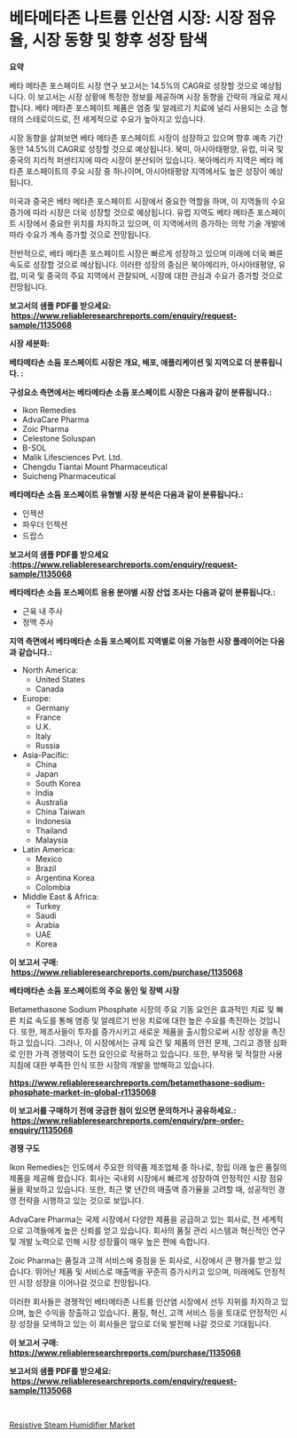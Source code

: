 <p><h1>베타메타존 나트륨 인산염 시장: 시장 점유율, 시장 동향 및 향후 성장 탐색</h1></p><p><strong>요약</strong></p>
<p><p>베타 메타존 포스페이트 시장 연구 보고서는 14.5%의 CAGR로 성장할 것으로 예상됩니다. 이 보고서는 시장 상황에 특정한 정보를 제공하며 시장 동향을 간략히 개요로 제시합니다. 베타 메타존 포스페이트 제품은 염증 및 알레르기 치료에 널리 사용되는 소금 형태의 스테로이드로, 전 세계적으로 수요가 높아지고 있습니다.</p><p>시장 동향을 살펴보면 베타 메타존 포스페이트 시장이 성장하고 있으며 향후 예측 기간 동안 14.5%의 CAGR로 성장할 것으로 예상됩니다. 북미, 아시아태평양, 유럽, 미국 및 중국의 지리적 퍼센티지에 따라 시장이 분산되어 있습니다. 북아메리카 지역은 베타 메타존 포스페이트의 주요 시장 중 하나이며, 아시아태평양 지역에서도 높은 성장이 예상됩니다.</p><p>미국과 중국은 베타 메타존 포스페이트 시장에서 중요한 역할을 하며, 이 지역들의 수요 증가에 따라 시장은 더욱 성장할 것으로 예상됩니다. 유럽 지역도 베타 메타존 포스페이트 시장에서 중요한 위치를 차지하고 있으며, 이 지역에서의 증가하는 의학 기술 개발에 따라 수요가 계속 증가할 것으로 전망됩니다.</p><p>전반적으로, 베타 메타존 포스페이트 시장은 빠르게 성장하고 있으며 미래에 더욱 빠른 속도로 성장할 것으로 예상됩니다. 이러한 성장의 중심은 북아메리카, 아시아태평양, 유럽, 미국 및 중국의 주요 지역에서 관찰되며, 시장에 대한 관심과 수요가 증가할 것으로 전망됩니다.</p></p>
<p><strong>보고서의 샘플 PDF를 받으세요: &nbsp;<a href="https://www.reliableresearchreports.com/enquiry/request-sample/1135068">https://www.reliableresearchreports.com/enquiry/request-sample/1135068</a></strong></p>
<p><strong>시장 세분화:</strong></p>
<p><strong> 베타메타손 소듐 포스페이트 시장은 개요, 배포, 애플리케이션 및 지역으로 더 분류됩니다. :</strong></p>
<p><strong>구성요소 측면에서는 베타메타손 소듐 포스페이트 시장은 다음과 같이 분류됩니다.:</strong></p>
<p><ul><li>Ikon Remedies</li><li>AdvaCare Pharma</li><li>Zoic Pharma</li><li>Celestone Soluspan</li><li>B-SOL</li><li>Malik Lifesciences Pvt. Ltd.</li><li>Chengdu Tiantai Mount Pharmaceutical</li><li>Suicheng Pharmaceutical</li></ul></p>
<p><strong> 베타메타손 소듐 포스페이트 유형별 시장 분석은 다음과 같이 분류됩니다.:</strong></p>
<p><ul><li>인젝션</li><li>파우더 인젝션</li><li>드랍스</li></ul></p>
<p><strong>보고서의 샘플 PDF를 받으세요 :<a href="https://www.reliableresearchreports.com/enquiry/request-sample/1135068">https://www.reliableresearchreports.com/enquiry/request-sample/1135068</a></strong></p>
<p><strong> 베타메타손 소듐 포스페이트 응용 분야별 시장 산업 조사는 다음과 같이 분류됩니다.:</strong></p>
<p><ul><li>근육 내 주사</li><li>정맥 주사</li></ul></p>
<p><strong>지역 측면에서 베타메타손 소듐 포스페이트 지역별로 이용 가능한 시장 플레이어는 다음과 같습니다.:</strong></p>
<p><ul>
    <li>
        North America:
        <ul>
            <li>United States</li>
            <li>Canada</li>
        </ul>
    </li>
    <li>
        Europe:
        <ul>
            <li>Germany</li>
            <li>France</li>
            <li>U.K.</li>
            <li>Italy</li>
            <li>Russia</li>
        </ul>
    </li>
    <li>
        Asia-Pacific:
        <ul>
            <li>China</li>
            <li>Japan</li>
            <li>South Korea</li>
            <li>India</li>
            <li>Australia</li>
            <li>China Taiwan</li>
            <li>Indonesia</li>
            <li>Thailand</li>
            <li>Malaysia</li>
        </ul>
    </li>
    <li>
        Latin America:
        <ul>
            <li>Mexico</li>
            <li>Brazil</li>
            <li>Argentina Korea</li>
            <li>Colombia</li>
        </ul>
    </li>
    <li>
        Middle East & Africa:
        <ul>
            <li>Turkey</li>
            <li>Saudi</li>
            <li>Arabia</li>
            <li>UAE</li>
            <li>Korea</li>
        </ul>
    </li>
    </ul></p>
<p><strong>이 보고서 구매: &nbsp;<a href="https://www.reliableresearchreports.com/purchase/1135068">https://www.reliableresearchreports.com/purchase/1135068</a></strong></p>
<p><strong>베타메타손 소듐 포스페이트의 주요 동인 및 장벽 시장</strong></p>
<p><p>Betamethasone Sodium Phosphate 시장의 주요 기동 요인은 효과적인 치료 및 빠른 치료 속도를 통해 염증 및 알레르기 반응 치료에 대한 높은 수요를 촉진하는 것입니다. 또한, 제조사들이 투자를 증가시키고 새로운 제품을 출시함으로써 시장 성장을 촉진하고 있습니다. 그러나, 이 시장에서는 규제 요건 및 제품의 안전 문제, 그리고 경쟁 심화로 인한 가격 경쟁력이 도전 요인으로 작용하고 있습니다. 또한, 부작용 및 적절한 사용 지침에 대한 부족한 인식 또한 시장의 개발을 방해하고 있습니다.</p></p>
<p><strong><a href="https://www.reliableresearchreports.com/betamethasone-sodium-phosphate-market-in-global-r1135068">https://www.reliableresearchreports.com/betamethasone-sodium-phosphate-market-in-global-r1135068</a></strong></p>
<p><strong>이 보고서를 구매하기 전에 궁금한 점이 있으면 문의하거나 공유하세요.: &nbsp;<a href="https://www.reliableresearchreports.com/enquiry/pre-order-enquiry/1135068">https://www.reliableresearchreports.com/enquiry/pre-order-enquiry/1135068</a></strong></p>
<p><strong>경쟁 구도</strong></p>
<p><p>Ikon Remedies는 인도에서 주요한 의약품 제조업체 중 하나로, 창립 이래 높은 품질의 제품을 제공해 왔습니다. 회사는 국내외 시장에서 빠르게 성장하여 안정적인 시장 점유율을 확보하고 있습니다. 또한, 최근 몇 년간의 매출액 증가율을 고려할 때, 성공적인 경영 전략을 시행하고 있는 것으로 보입니다.</p><p>AdvaCare Pharma는 국제 시장에서 다양한 제품을 공급하고 있는 회사로, 전 세계적으로 고객들에게 높은 신뢰를 얻고 있습니다. 회사의 품질 관리 시스템과 혁신적인 연구 및 개발 노력으로 인해 시장 성장률이 매우 높은 편에 속합니다.</p><p>Zoic Pharma는 품질과 고객 서비스에 중점을 둔 회사로, 시장에서 큰 평가를 받고 있습니다. 뛰어난 제품 및 서비스로 매출액을 꾸준히 증가시키고 있으며, 미래에도 안정적인 시장 성장을 이어나갈 것으로 전망됩니다.</p><p>이러한 회사들은 경쟁적인 베타메타존 나트륨 인산염 시장에서 선두 지위를 차지하고 있으며, 높은 수익을 창출하고 있습니다. 품질, 혁신, 고객 서비스 등을 토대로 안정적인 시장 성장을 모색하고 있는 이 회사들은 앞으로 더욱 발전해 나갈 것으로 기대됩니다.</p></p>
<p><strong>이 보고서 구매: &nbsp; <a href="https://www.reliableresearchreports.com/purchase/1135068">https://www.reliableresearchreports.com/purchase/1135068</a></strong></p>
<p><strong>보고서의 샘플 PDF를 받으세요: &nbsp;<a href="https://www.reliableresearchreports.com/enquiry/request-sample/1135068">https://www.reliableresearchreports.com/enquiry/request-sample/1135068</a></strong><strong></strong></p>
<p>&nbsp;</p>
<p><p><a href="https://github.com/BryceTownsendr/Market-Research-Report-List-4/blob/main/resistive-steam-humidifier-market.md">Resistive Steam Humidifier Market</a></p></p>